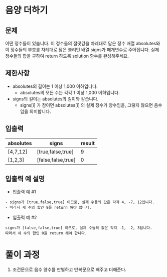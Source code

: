 # 음양 더하기

## 문제
어떤 정수들이 있습니다. 
이 정수들의 절댓값을 차례대로 담은 정수 배열 absolutes와 
이 정수들의 부호를 차례대로 담은 불리언 배열 signs가 
매개변수로 주어집니다. 실제 정수들의 합을 구하여 
return 하도록 solution 함수를 완성해주세요.

## 제한사항
- absolutes의 길이는 1 이상 1,000 이하입니다.
  - absolutes의 모든 수는 각각 1 이상 1,000 이하입니다.
- signs의 길이는 absolutes의 길이와 같습니다.
  - signs[i] 가 참이면 absolutes[i] 의 실제 정수가 양수임을, 그렇지 않으면 음수임을 의미합니다.

## 입출력
|absolutes|signs|result|
|------|---|---|
|[4,7,12]|[true,false,true]|9|
|[1,2,3]|[false,false,true]|0|

## 입출력 예 설명
- 입출력 예 #1
```
- signs가 [true,false,true] 이므로, 실제 수들의 값은 각각 4, -7, 12입니다.
- 따라서 세 수의 합인 9를 return 해야 합니다.
```

- 입출력 예 #2
```
signs가 [false,false,true] 이므로, 실제 수들의 값은 각각 -1, -2, 3입니다.
따라서 세 수의 합인 0을 return 해야 합니다.
```

# 풀이 과정
1. 조건문으로 음수 양수를 판별하고 반복문으로 빼주고 더해준다.
